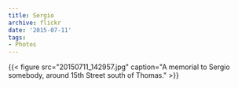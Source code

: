 ```yaml
---
title: Sergio
archive: flickr
date: '2015-07-11'
tags:
- Photos
---
```

{{< figure src="20150711_142957.jpg" caption="A memorial to Sergio somebody, around 15th Street south of Thomas." >}}
